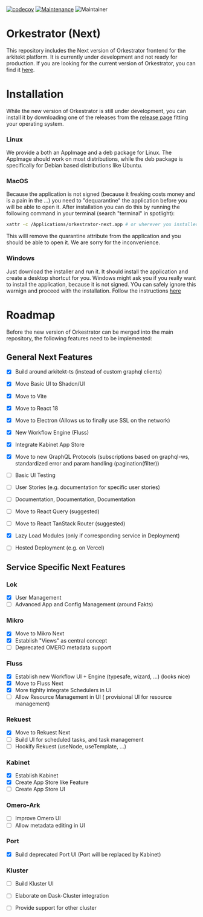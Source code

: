 [![codecov](https://codecov.io/gh/arkitektio/orkestrator-next/branch/main/graph/badge.svg?token=UGXEA2THBV)](https://codecov.io/gh/arkitektio/orkestrator-next)
[![Maintenance](https://img.shields.io/badge/Maintained%3F-yes-green.svg)](https://github.com/arkitektio/orkestrator-next/)
![Maintainer](https://img.shields.io/badge/maintainer-jhnnsrs-blue)

# Orkestrator (Next)

This repository includes the Next version of Orkestrator frontend 
for the arkitekt platform. It is currently under development and not ready for production. 
If you are looking for the current version of Orkestrator, you can find it [here](https://github.com/arkitektio/orkestrator).

# Installation

While the new version of Orkestrator is still under development, you can install it by downloading one of the releases
from the [release page](https://github.com/arkitektio/orkestrator-next/releases) fitting your operating system.

### Linux

We provide a both an AppImage and a deb package for Linux. The AppImage should work on most distributions, while the deb package is specifically for Debian based distributions like Ubuntu.

### MacOS

Because the application is not signed (because it freaking costs money and is a pain in the ...) you need to "dequarantine" the application
before you will be able to open it. After installation you can do this by running the following command in your terminal (search "terminal" in spotlight):

```bash
xattr -c /Applications/orkestrator-next.app # or wherever you installed it
```

This willl remove the quarantine attribute from the application and you should be able to open it.
We are sorry for the inconvenience.

### Windows

Just download the installer and run it. It should install the application and create a desktop shortcut for you.
Windows might ask you if you really want to install the application, because it is not signed. YOu can safely
ignore this warnign and proceed with the installation. Follow the instructions [here](https://www.minitool.com/backup-tips/windows-protected-your-pc.html)

# Roadmap

Before the new version of Orkestrator can be merged into the main repository, the following features need to be implemented:

## General Next Features

- [x] Build around arkitekt-ts (instead of custom graphql clients)
- [x] Move Basic UI to Shadcn/UI
- [x] Move to Vite
- [x] Move to React 18
- [x] Move to Electron (Allows us to finally use SSL on the network)
- [x] New Workflow Engine (Fluss)
- [x] Integrate Kabinet App Store 
- [x] Move to new GraphQL Protocols (subscriptions based on graphql-ws, standardized error and param handling (pagination(filter))
- [ ] Basic UI Testing
- [ ] User Stories (e.g. documentation for specific user stories)
- [ ] Documentation, Documentation, Documentation
- [ ] Move to React Query (suggested)
- [ ] Move to React TanStack Router (suggested)
- [x] Lazy Load Modules (only if corresponding service in Deployment)
- [ ] Hosted Deployment (e.g. on Vercel)


## Service Specific Next Features

### Lok

- [x] User Management
- [ ] Advanced App and Config Management (around Fakts)

### Mikro

- [x] Move to Mikro Next
- [X] Establish "Views" as central concept
- [ ] Deprecated OMERO metadata support

### Fluss

- [x] Establish new Workflow UI + Engine (typesafe, wizard, ...) (looks nice)
- [X] Move to Fluss Next
- [x] More tighlty integrate Schedulers in UI
- [ ] Allow Resource Management in UI ( provisional UI for resource management)

### Rekuest

- [x] Move to Rekuest Next
- [ ] Build UI for scheduled tasks, and task management
- [ ] Hookify Rekuest (useNode, useTemplate, ...)

### Kabinet

- [x] Establish Kabinet
- [X] Create App Store like Feature
- [ ] Create App Store UI

### Omero-Ark

- [ ] Improve Omero UI
- [ ] Allow metadata editing in UI

### Port

- [x] Build deprecated Port UI (Port will be replaced by Kabinet)

### Kluster

- [ ] Build Kluster UI
- [ ] Elaborate on Dask-Cluster integration
- [ ] Provide support for other cluster 
 

